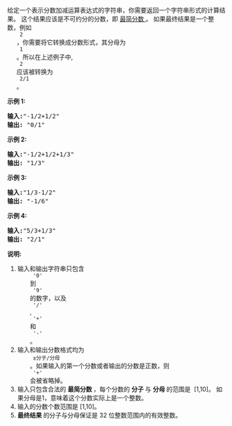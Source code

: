 <html>
 <body>
  <p>
   给定一个表示分数加减运算表达式的字符串，你需要返回一个字符串形式的计算结果。 这个结果应该是不可约分的分数，即
   <a href="https://baike.baidu.com/item/%E6%9C%80%E7%AE%80%E5%88%86%E6%95%B0" target="_blank">
    最简分数
   </a>
   。 如果最终结果是一个整数，例如
   <code>
    2
   </code>
   ，你需要将它转换成分数形式，其分母为
   <code>
    1
   </code>
   。所以在上述例子中,
   <code>
    2
   </code>
   应该被转换为
   <code>
    2/1
   </code>
   。
  </p>
  <p>
   <strong>
    示例 1:
   </strong>
  </p>
  <pre>
<strong>输入:</strong>"-1/2+1/2"
<strong>输出:</strong> "0/1"
</pre>
  <p>
   <strong>
    示例 2:
   </strong>
  </p>
  <pre>
<strong>输入:</strong>"-1/2+1/2+1/3"
<strong>输出:</strong> "1/3"
</pre>
  <p>
   <strong>
    示例 3:
   </strong>
  </p>
  <pre>
<strong>输入:</strong>"1/3-1/2"
<strong>输出:</strong> "-1/6"
</pre>
  <p>
   <strong>
    示例 4:
   </strong>
  </p>
  <pre>
<strong>输入:</strong>"5/3+1/3"
<strong>输出:</strong> "2/1"
</pre>
  <p>
   <strong>
    说明:
   </strong>
  </p>
  <ol>
   <li>
    输入和输出字符串只包含
    <code>
     '0'
    </code>
    到
    <code>
     '9'
    </code>
    的数字，以及
    <code>
     '/'
    </code>
    ,
    <code>
     '+'
    </code>
    和
    <code>
     '-'
    </code>
    。
   </li>
   <li>
    输入和输出分数格式均为
    <code>
     ±分子/分母
    </code>
    。如果输入的第一个分数或者输出的分数是正数，则
    <code>
     '+'
    </code>
    会被省略掉。
   </li>
   <li>
    输入只包含合法的
    <strong>
     最简分数
    </strong>
    ，每个分数的
    <strong>
     分子
    </strong>
    与
    <strong>
     分母
    </strong>
    的范围是  [1,10]。 如果分母是1，意味着这个分数实际上是一个整数。
   </li>
   <li>
    输入的分数个数范围是 [1,10]。
   </li>
   <li>
    <strong>
     最终结果
    </strong>
    的分子与分母保证是 32 位整数范围内的有效整数。
   </li>
  </ol>
 </body>
</html>